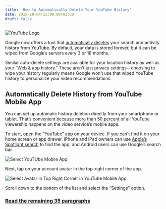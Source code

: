 ```yaml
---
title: 'How to Automatically Delete Your YouTube History'
date: 2019-10-04T13:08:00+01:00
draft: false
---
```


![YouTube Logo](https://www.howtogeek.com/wp-content/uploads/2019/10/youtube-logo.jpg)

Google now offers a tool that [automatically deletes](https://www.howtogeek.com/442676/google-announces-new-security-and-privacy-options/) your search and activity history from YouTube. By default, your data is stored forever, but it can be wiped from Google’s servers every 3 or 18 months.

Similar auto-delete settings are available for your location history as well as your “Web & app history.” These aren’t just privacy settings—choosing to wipe your history regularly means Google won’t use that wiped YouTube history to personalize your video recommendations.

Automatically Delete History from YouTube Mobile App
----------------------------------------------------

You can set up automatic history deletion directly from your smartphone or tablet. That’s convenient because [more than 50 percent](https://www.businessofapps.com/data/youtube-statistics/) of all YouTube viewership happens on the video service’s mobile apps.

To start, open the “YouTube” app on your device. If you can’t find it on your home screen or app drawer, iPhone and iPad owners can use [Apple’s Spotlight search](https://www.howtogeek.com/229060/how-to-use-spotlight-search-on-your-iphone-or-ipad/) to find the app, and Android users can use Google’s search bar.

![Select YouTUbe Mobile App](https://www.howtogeek.com/wp-content/uploads/2019/10/select-youtube-mobile-app.jpg)

Next, tap on your account avatar in the top-right corner of the app.

![Select Avatar in Top Right Corner in YouTube Mobile App](https://www.howtogeek.com/wp-content/uploads/2019/10/select-avatar-top-right-in-youtube-mobile-app.jpg)

Scroll down to the bottom of the list and select the “Settings” option.

### [Read the remaining 35 paragraphs](https://www.howtogeek.com/442976/how-to-automatically-delete-your-youtube-history/)